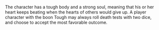 The character has a tough body and a strong soul, meaning that his or her heart keeps beating when the hearts of others would give up. A player character with the boon Tough may always roll death tests with two dice, and choose to accept the most favorable outcome.